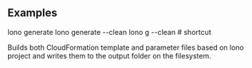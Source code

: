 ## Examples

  lono generate
  lono generate --clean
  lono g --clean # shortcut

Builds both CloudFormation template and parameter files based on lono project and writes them to the output folder on the filesystem.
